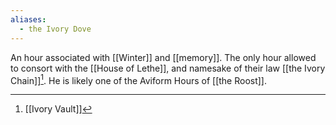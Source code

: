 ```yaml
---
aliases:
  - the Ivory Dove
---
```

An hour associated with [[Winter]] and [[memory]]. 
The only hour allowed to consort with the [[House of Lethe]], and namesake of their law [[the Ivory Chain]][^1].
He is likely one of the Aviform Hours of [[the Roost]].

[^1]: [[Ivory Vault]]